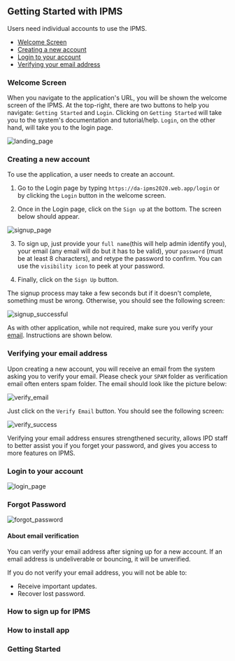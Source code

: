 ## Getting Started with IPMS

Users need individual accounts to use the IPMS.

- [Welcome Screen](#welcome-screen)
- [Creating a new account](#create-account)
- [Login to your account](#login)
- [Verifying your email address](#verify-email) 

### <a name="welcome-screen"></a>Welcome Screen

When you navigate to the application's URL, you will be shown the welcome screen of the IPMS. At the top-right, there are two buttons to help you navigate: `Getting Started` and `Login`. Clicking on `Getting Started` will take you to the system's documentation and tutorial/help. `Login`, on the other hand, will take you to the login page. 

![landing_page](https://user-images.githubusercontent.com/29625844/83469518-87efe000-a4b2-11ea-9f05-625b4ab080a9.png)

### <a name="create-account"></a>Creating a new account

To use the application, a user needs to create an account.

1. Go to the Login page by typing `https://da-ipms2020.web.app/login` or by clicking the `Login` button in the welcome screen.

2. Once in the Login page, click on the `Sign up` at the bottom. The screen below should appear.

![signup_page](https://user-images.githubusercontent.com/29625844/83469231-adc8b500-a4b1-11ea-81af-f7ded80b2214.png)

3. To sign up, just provide your `full name`(this will help admin identify you), your email (any email will do but it has to be valid), your `password` (must be at least 8 characters), and retype the password to confirm. You can use the `visibility icon` to peek at your password.

4. Finally, click on the `Sign Up` button.

The signup process may take a few seconds but if it doesn't complete, something must be wrong. Otherwise, you should see the following screen:

![signup_successful](https://user-images.githubusercontent.com/29625844/83471739-0e5af080-a4b8-11ea-86c5-30bacc7d88fc.png)

As with other application, while not required, make sure you verify your [email](#verify-email). Instructions are shown below.

### <a name="verify-email"></a>Verifying your email address

Upon creating a new account, you will receive an email from the system asking you to verify your email. Please check your `SPAM` folder as verification email often enters spam folder. The email should look like the picture below:

![verify_email](https://user-images.githubusercontent.com/29625844/83473313-d6ee4300-a4bb-11ea-96cd-3591f76c62fe.png)

Just click on the `Verify Email` button. You should see the following screen:

![verify_success](https://user-images.githubusercontent.com/29625844/83473052-43b50d80-a4bb-11ea-9078-2a5593091643.png)

Verifying your email address ensures strengthened security, allows IPD staff to better assist you if you forget your password, and gives you access to more features on IPMS.

### <a name="login"></a>Login to your account

![login_page](https://user-images.githubusercontent.com/29625844/83469362-10ba4c00-a4b2-11ea-812d-305e5aa3641c.png)

### <a name="forgot-password"></a>Forgot Password

![forgot_password](https://user-images.githubusercontent.com/29625844/83469416-39dadc80-a4b2-11ea-8ac8-fde7c4755c4b.png)



#### About email verification

You can verify your email address after signing up for a new account. If an email address is undeliverable or bouncing, it will be unverified.

If you do not verify your email address, you will not be able to:

- Receive important updates.
- Recover lost password.

### How to sign up for IPMS
### How to install app
### Getting Started
